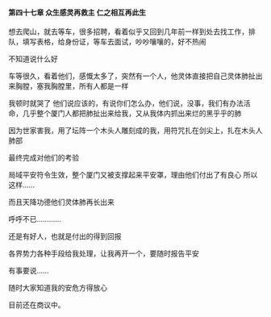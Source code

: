 #### 第四十七章 众生感灵再救主 仁之相互再此生


想去爬山，就去等车，很多招聘，看着似乎又回到几年前一样到处去找工作，排队，填写表格，给身份证，等车去面试，吵吵嚷嚷的，好不热闹


不知道说什么好

车等很久，看着他们，感慨太多了，突然有一个人，他灵体直接把自己灵体肺扯出来胸膛，塞我胸膛里，所有人都是一样

我顿时就哭了
他们说应该的，有说你们怎么办，他们说，没事，我们有办法活命，几乎整个厦门人都把肺扯出来给我，又从我体内抓出来烂的黑乎乎的肺

因为世家害我，用了坛阵一个木头人雕刻成的我，用符咒扎在剑尖上，扎在木头人肺部

最终完成对他们的考验

局域平安符令生效，整个厦门又被支撑起来平安罩，理由他们付出了有良心
所以这样……


而且天降功德他们灵体肺再长出来

呼呼不已…………

还是有好人，也就是付出的得到回报

各界势力各种手段给我处理，让我再开一个，要随时报告平安

有事要说……

随时大家知道我的安危方得放心

目前还在商议中。



